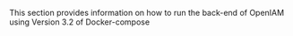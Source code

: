 This section provides information on how to run the back-end of OpenIAM using Version 3.2 of Docker-compose